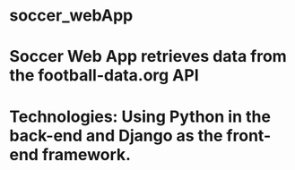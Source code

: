 # soccer_webApp
# Soccer Web App retrieves data from the football-data.org API
# Technologies: Using Python in the back-end and Django as the front-end framework.

